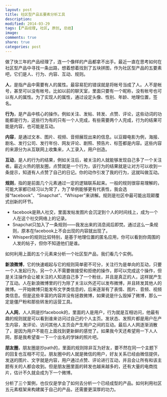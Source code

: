 ```yaml
---
layout: post
title: 社区型产品五要素分析工具
description: 
modified: 2014-03-29
tags: [产品经理, 社区, 原创, 总结]
image:
comments: true
share: true
categories: post
---
```


做了快三年的产品经理了，连一个像样的产品都拿不出手。最近一直在思考如何在社区型产品中寻找一条出路，想着想着找到了五块拼图，作为社区型产品的五要素吧，它们是人、行为、内容、互动、规则。

**人**，是指产品中需要有人的属性。最容易犯的错误就是将帐号当成了人。人不是帐号，甚至可以没有帐号。比如以前的聊天室，里面只要有一个昵称，没有帐号也可以有人的属性。为了实现人的属性，通过设定头像、性别、年龄、地理位置，签名。

**行为**，是产品中核心的操作。例如关注、发帖、转发、点赞、评论，这些动词的功能都是行为，这些行为有的只有一个人完成，有些需要两个人完成，行为的结果可能是内容，也可能是互动。

**内容**，是通过文本、图片、视频、音频展现出来的信息。以豆瓣电影为例，海报、剧名、发行公司、发行年份、网友评论、剧照、预告片、标签都是内容。这些内容的来源分为从互联网上收集来，人工录入，用户创造。

**互动**，是人的行为的结果，例如关注后，被关注的人就能够发现自己多了一个关注者。最近火热的朋友圈，点赞就是一个行为，该行为的结果就是让对方可以收到一条提示，知道有人点赞了自己的日记。你的动作引发了我的行为，这就叫做互动。

**规则**，指的是前面几个元素通过一定的逻辑联系起来。一般的规则很容易理解的，可能大家都已经习以为常了，为了举例能够更有代表性，我会选择“facebook”、“Snapchat”、“Whisper”来讲解。规则是社区中最可能出现颠覆式创新的环节。

* facebook是熟人社交，里面发帖发图片会沉淀到个人的时间线上，成为一个人在这个社交网络上的记录。
* Snapchat只加入了一条规则——我发出来的消息阅后即焚。通过这么一条规则，原本在facebook上不会出现的内容就出现了。
* Whisper的规则比较特别，是基于地理位置的匿名应用，你可以看到你周围的人发的帖子，但你不知道他们是谁。

如何利用上面的五个元素来分析一个社区型产品，我们看几个实例。

**新浪微博**，它的快速崛起与它的规则简单密不可分，关注行为是单向的互动，只要一个人发起行为，另一个人不需要做接受和拒绝的操作，即可以完成这个操作，但是关注操作会让被关注的人知道自己多了一个粉丝，并且是真正的人，这样就产生了互动。人在新浪微博里的行为除了关注以外还可以发布微博，并且转发其他人的微博。一开始微博只能发布文字类信息的，后来逐渐有了表情、图片、音频、视频类信息。但是这些丰富的内容并没有拯救微博，如果说是什么毁掉了微博，那么一定是僵尸粉和那些转发的运营工具。

**人人网**，人人网是抄facebook的，里面的人是用户，行为就是互相访问，他最有趣的规则就是可以看到谁来访问过自己的个人主页。发状态、发照片都是用户在产生内容，发评论、访问其他人主页会产生用户之间的互动。最后人人网逐渐消散了，是因为用户不能在上面找到更新鲜的感觉了。如果我今天还希望用一下人人网，那是我希望查一下一个出名的学妹的照片吧。

**朋友圈**，朋友圈是抄path的，里面的规则除非互为好友，要不然在同一个主题下的回复也互相不可见。朋友圈中的人就是微信的用户，好友关系已经由微信提供，发送的图片、文字就是内容，用户通过点赞、评论进行互动，并且会让所有和该主题有关的人都会收到。但是朋友圈里面的转发也越来越多的，还有大量的电商找片，估计不久就会成为下一个微博。

分析了三个案例，也仅仅是学会了如何去分析一个已经成型的产品。如何利用社区五元素框架来构建属于自己的产品，还需要更深厚的功力。